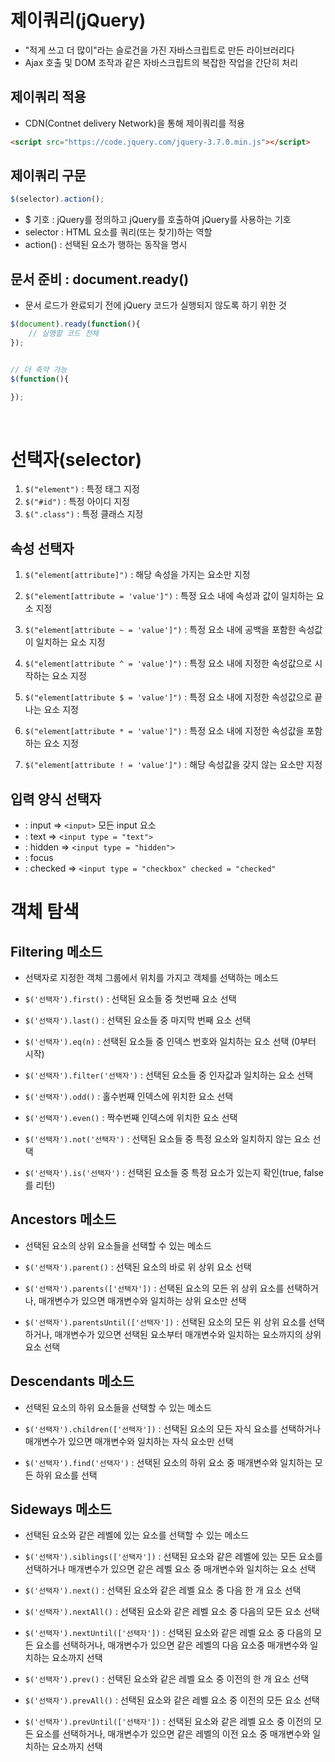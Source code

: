 # 제이쿼리(jQuery)

- "적게 쓰고 더 많이"라는 슬로건을 가진 자바스크립트로 만든 라이브러리다
- Ajax 호출 및 DOM 조작과 같은 자바스크립트의 복잡한 작업을 간단히 처리

## 제이쿼리 적용

- CDN(Contnet delivery Network)을 통해 제이쿼리를 적용

```html
<script src="https://code.jquery.com/jquery-3.7.0.min.js"></script>
```

## 제이쿼리 구문

```js
$(selector).action();
```

- $ 기호 : jQuery를 정의하고 jQuery를 호출하여 jQuery를 사용하는 기호
- selector : HTML 요소를 쿼리(또는 찾기)하는 역할
- action() : 선택된 요소가 행하는 동작을 명시

## 문서 준비 : document.ready()

- 문서 로드가 완료되기 전에 jQuery 코드가 실행되지 않도록 하기 위한 것

```js
$(document).ready(function(){
    // 실행할 코드 전체
});


// 더 축약 가능
$(function(){

});
```

<br>

# 선택자(selector)
<!--css 선택자와 많이 유사함-->

1. `$("element")` : 특정 태그 지정
2. `$("#id")` : 특정 아이디 지정
2. `$(".class")` : 특정 클래스 지정

## 속성 선택자

1. `$("element[attribute]")` : 해당 속성을 가지는 요소만 지정

2. `$("element[attribute = 'value']")` : 특정 요소 내에 속성과 값이 일치하는 요소 지정 

3. `$("element[attribute ~ = 'value']")` : 특정 요소 내에 공백을 포함한 속성값이 일치하는 요소 지정 

4. `$("element[attribute ^ = 'value']")` : 특정 요소 내에 지정한 속성값으로 시작하는 요소 지정 

5. `$("element[attribute $ = 'value']")` : 특정 요소 내에 지정한 속성값으로 끝나는 요소 지정 

6. `$("element[attribute * = 'value']")` : 특정 요소 내에 지정한 속성값을 포함하는 요소 지정

7. `$("element[attribute ! = 'value']")` : 해당 속성값을 갖지 않는 요소만 지정

## 입력 양식 선택자

- : input => `<input>` 모든 input 요소
- : text => `<input type = "text">`
- : hidden => `<input type = "hidden">` 
- : focus
- : checked => `<input type = "checkbox" checked = "checked"`

# 객체 탐색
## Filtering 메소드

- 선택자로 지정한 객체 그룹에서 위치를 가지고 객체를 선택하는 메소드
- `$('선택자').first()` : 선택된 요소들 중 첫번째 요소 선택

- `$('선택자').last()` : 선택된 요소들 중 마지막 번째 요소 선택

- `$('선택자').eq(n)` : 선택된 요소들 중 인덱스 번호와 일치하는 요소 선택 (0부터 시작)<!--n 숫자임-->

- `$('선택자').filter('선택자')` : 선택된 요소들 중 인자값과 일치하는 요소 선택
- `$('선택자').odd()` : 홀수번째 인덱스에 위치한 요소 선택

- `$('선택자').even()` : 짝수번째 인덱스에 위치한 요소 선택

- `$('선택자').not('선택자')` : 선택된 요소들 중 특정 요소와 일치하지 않는 요소 선택

- `$('선택자').is('선택자')` : 선택된 요소들 중 특정 요소가 있는지 확인(true, false를 리턴)

## Ancestors 메소드

- 선택된 요소의 상위 요소들을 선택할 수 있는 메소드

- `$('선택자').parent()` : 선택된 요소의 바로 위 상위 요소 선택

- `$('선택자').parents(['선택자'])` : 선택된 요소의 모든 위 상위 요소를 선택하거나, 매개변수가 있으면 매개변수와 일치하는 상위 요소만 선택

- `$('선택자').parentsUntil(['선택자'])` : 선택된 요소의 모든 위 상위 요소를 선택하거나, 매개변수가 있으면 선택된 요소부터 매개변수와 일치하는 요소까지의 상위 요소 선택

## Descendants 메소드

- 선택된 요소의 하위 요소들을 선택할 수 있는 메소드

- `$('선택자').children(['선택자'])` : 선택된 요소의 모든 자식 요소를 선택하거나 매개변수가 있으면 매개변수와 일치하는 자식 요소만 선택

- `$('선택자').find('선택자')` : 선택된 요소의 하위 요소 중 매개변수와 일치하는 모든 하위 요소를 선택

## Sideways 메소드

- 선택된 요소와 같은 레벨에 있는 요소를 선택할 수 있는 메소드

- `$('선택자').siblings(['선택자'])` : 선택된 요소와 같은 레벨에 있는 모든 요소를 선택하거나 매개변수가 있으면 같은 레벨 요소 중 매개변수와 일치하는 요소 선택

- `$('선택자').next()` : 선택된 요소와 같은 레벨 요소 중 다음 한 개 요소 선택

- `$('선택자').nextAll()` : 선택된 요소와 같은 레벨 요소 중 다음의 모든 요소 선택

- `$('선택자').nextUntil(['선택자'])` : 선택된 요소와 같은 레벨 요소 중 다음의 모든 요소를 선택하거나, 매개변수가 있으면 같은 레벨의 다음 요소중 매개변수와 일치하는 요소까지 선택

- `$('선택자').prev()` : 선택된 요소와 같은 레벨 요소 중 이전의 한 개 요소 선택

- `$('선택자').prevAll()` : 선택된 요소와 같은 레벨 요소 중 이전의 모든 요소 선택

- `$('선택자').prevUntil(['선택자'])` : 선택된 요소와 같은 레벨 요소 중 이전의 모든 요소를 선택하거나, 매개변수가 있으면 같은 레벨의 이전 요소 중 매개변수와 일치하는 요소까지 선택

